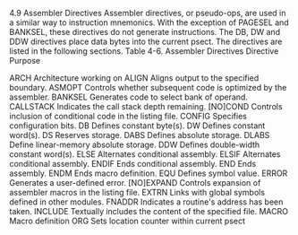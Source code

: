 
4.9 Assembler Directives
Assembler directives, or pseudo-ops, are used in a similar way to instruction mnemonics. With the exception of
PAGESEL and BANKSEL, these directives do not generate instructions. The DB, DW and DDW directives place data
bytes into the current psect. The directives are listed in the following sections.
Table 4-6. Assembler Directives
Directive Purpose

ARCH                                   Architecture working on
ALIGN                                  Aligns output to the specified boundary.
ASMOPT                                 Controls whether subsequent code is optimized by the assembler.
BANKSEL                                Generates code to select bank of operand.
CALLSTACK                              Indicates the call stack depth remaining.
[NO]COND                               Controls inclusion of conditional code in the listing file.
CONFIG                                 Specifies configuration bits.
DB                                     Defines constant byte(s).
DW                                     Defines constant word(s).
DS                                     Reserves storage.
DABS                                   Defines absolute storage.
DLABS                                  Define linear-memory absolute storage.
DDW                                    Defines double-width constant word(s).
ELSE                                   Alternates conditional assembly.
ELSIF                                  Alternates conditional assembly.
ENDIF                                  Ends conditional assembly.
END                                    Ends assembly.
ENDM                                   Ends macro definition.
EQU                                    Defines symbol value.
ERROR                                  Generates a user-defined error.
[NO]EXPAND                             Controls expansion of assembler macros in the listing file.
EXTRN                                  Links with global symbols defined in other modules.
FNADDR                                 Indicates a routine's address has been taken.
INCLUDE                                Textually includes the content of the specified file.
MACRO                                  Macro definition
ORG                                    Sets location counter within current psect